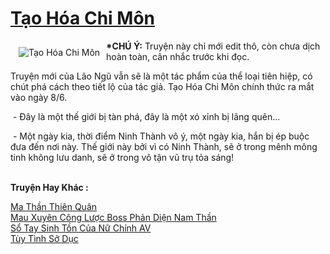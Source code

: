 <a href="https://utruyen.com/tao-hoa-chi-mon/5467/" title="Tạo Hóa Chi Môn"><h1>Tạo Hóa Chi Môn</h1></a><div style="display:table"><img align="right" style="float: left; padding: 10px;" src="https://utruyen.com/images/story/200x260/tao-hoa-chi-mon.jpg" alt="Tạo Hóa Chi Môn"><b>*CHÚ Ý:</b> Truyện này chỉ mới edit thô, còn chưa dịch hoàn toàn, cân nhắc trước khi đọc.<p></p>Truyện mới của Lão Ngũ vẫn sẽ là một tác phẩm của thể loại tiên hiệp, có chút phá cách theo tiết lộ của tác giả. Tạo Hóa Chi Môn chính thức ra mắt vào ngày 8/6.<p></p> - Đây là một thế giới bị tàn phá, đây là một xó xỉnh bị lãng quên...<p></p> - Một ngày kia, thời điểm Ninh Thành vô ý, một ngày kia, hắn bị ép buộc đưa đến nơi này. Thế giới này bởi vì có Ninh Thành, sẽ ở trong mênh mông tinh không lưu danh, sẽ ở trong vô tận vũ trụ tỏa sáng!</div><p><br><b>Truyện Hay Khác :</b></p><a href="https://utruyen.com/ma-than-thien-quan/13153/" alt="Ma Thần Thiên Quân">Ma Thần Thiên Quân</a><br/><a href="https://truyenngontinhay.wordpress.com/2019/10/03/mau-xuyen-cong-luoc-boss-phan-dien-nam-than/" alt="Mau Xuyên Công Lược Boss Phản Diện Nam Thần">Mau Xuyên Công Lược Boss Phản Diện Nam Thần</a><br/><a href="https://github.com/quanluxury/ngontinhhot/tree/master/truyenhay/18380/" alt="Sổ Tay Sinh Tồn Của Nữ Chính AV">Sổ Tay Sinh Tồn Của Nữ Chính AV</a><br/><a href="https://truyenngontinhay.wordpress.com/2019/10/03/tuy-tinh-so-duc/" alt="Tùy Tình Sở Dục">Tùy Tình Sở Dục</a><br/>